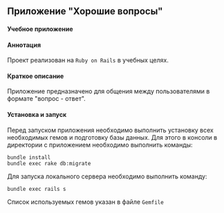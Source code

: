 ## Приложение "Хорошие вопросы"
#### Учебное приложение

#### Аннотация
Проект реализован на `Ruby on Rails` в учебных целях.

#### Краткое описание
Приложение предназначено для общения между пользователями в формате "вопрос - ответ".

#### Установка и запуск
Перед запуском приложения необходимо выполнить установку всех необходимых гемов и подготовку базы данных. Для этого в консоли в директории с приложением необходимо выполнить команды:
```
bundle install
bundle exec rake db:migrate
```

Для запуска локального сервера необходимо выполнить команду:
```
bundle exec rails s
```

Список используемых гемов указан в файле `Gemfile`
